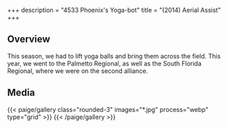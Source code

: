 +++
description = "4533 Phoenix's Yoga-bot"
title = "(2014) Aerial Assist"
+++

## Overview

This season, we had to lift yoga balls and bring them across the field. This
year, we went to the Palmetto Regional, as well as the South Florida Regional,
where we were on the second alliance.

## Media

{{< paige/gallery class="rounded-3" images="*.jpg" process="webp" type="grid"  >}}
{{< /paige/gallery >}}

